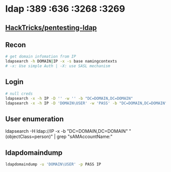 # ldap :389 :636 :3268 :3269

## [HackTricks/pentesting-ldap](https://book.hacktricks.xyz/pentesting/pentesting-ldap)

## Recon

```bash
# get domain infomation from IP
ldapsearch -h DOMAIN|IP -x -s base namingcontexts
# -x: Use simple Auth | -X: use SASL mechanism
```

## Login

```bash
# null creds
ldapsearch -x -h IP -D '' -w '' -b "DC=DOMAIN,DC=DOMAIN"
ldapsearch -x -h IP -D 'DOMAIN\USER' -w 'PASS' -b "DC=DOMAIN,DC=DOMAIN"
```

## User enumeration
ldapsearch -H ldap://IP -x -b "DC=DOMAIN,DC=DOMAIN" "(objectClass=person)" | grep "sAMAccountName:"

## ldapdomaindump

```bash
ldapdomaindump -u 'DOMAIN\USER' -p PASS IP
```